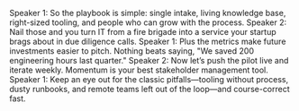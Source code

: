 Speaker 1: So the playbook is simple: single intake, living knowledge base, right-sized tooling, and people who can grow with the process.
Speaker 2: Nail those and you turn IT from a fire brigade into a service your startup brags about in due diligence calls.
Speaker 1: Plus the metrics make future investments easier to pitch. Nothing beats saying, "We saved 200 engineering hours last quarter."
Speaker 2: Now let’s push the pilot live and iterate weekly. Momentum is your best stakeholder management tool.
Speaker 1: Keep an eye out for the classic pitfalls—tooling without process, dusty runbooks, and remote teams left out of the loop—and course-correct fast.
